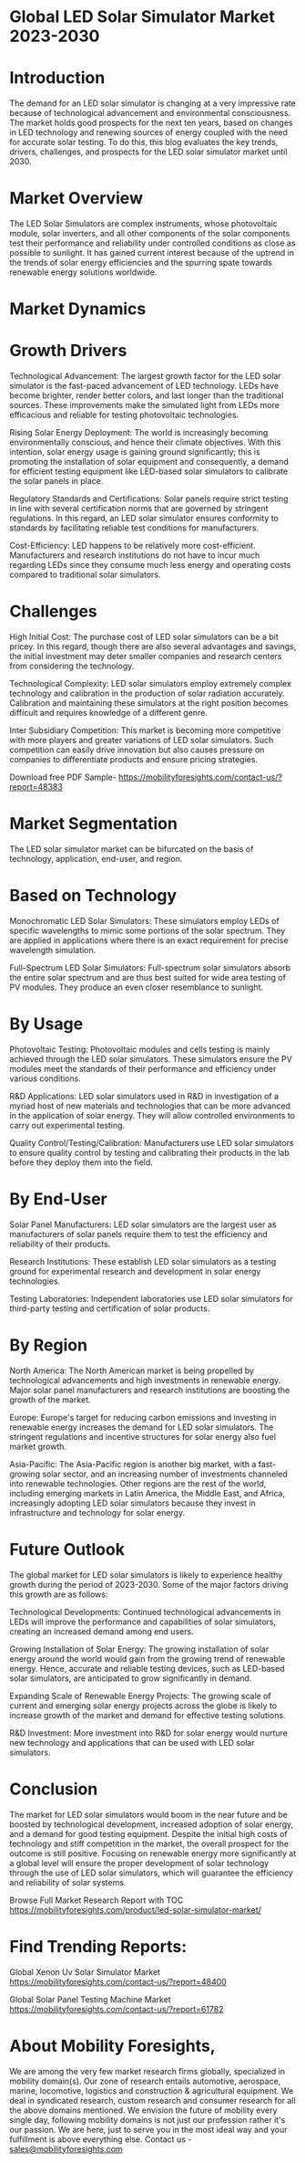 # Global LED Solar Simulator Market 2023-2030

# Introduction

The demand for an LED solar simulator is changing at a very impressive rate because of technological advancement and environmental consciousness. The market holds good prospects for the next ten years, based on changes in LED technology and renewing sources of energy coupled with the need for accurate solar testing. To do this, this blog evaluates the key trends, drivers, challenges, and prospects for the LED solar simulator market until 2030.

# Market Overview

The LED Solar Simulators are complex instruments, whose photovoltaic module, solar inverters, and all other components of the solar components test their performance and reliability under controlled conditions as close as possible to sunlight. It has gained current interest because of the uptrend in the trends of solar energy efficiencies and the spurring spate towards renewable energy solutions worldwide.

# Market Dynamics

# Growth Drivers

Technological Advancement: The largest growth factor for the LED solar simulator is the fast-paced advancement of LED technology. LEDs have become brighter, render better colors, and last longer than the traditional sources. These improvements make the simulated light from LEDs more efficacious and reliable for testing photovoltaic technologies.

Rising Solar Energy Deployment: The world is increasingly becoming environmentally conscious, and hence their climate objectives. With this intention, solar energy usage is gaining ground significantly; this is promoting the installation of solar equipment and consequently, a demand for efficient testing equipment like LED-based solar simulators to calibrate the solar panels in place.

Regulatory Standards and Certifications: Solar panels require strict testing in line with several certification norms that are governed by stringent regulations. In this regard, an LED solar simulator ensures conformity to standards by facilitating reliable test conditions for manufacturers.

Cost-Efficiency: LED happens to be relatively more cost-efficient. Manufacturers and research institutions do not have to incur much regarding LEDs since they consume much less energy and operating costs compared to traditional solar simulators.

# Challenges

High Initial Cost: The purchase cost of LED solar simulators can be a bit pricey. In this regard, though there are also several advantages and savings, the initial investment may deter smaller companies and research centers from considering the technology.

Technological Complexity: LED solar simulators employ extremely complex technology and calibration in the production of solar radiation accurately. Calibration and maintaining these simulators at the right position becomes difficult and requires knowledge of a different genre.

Inter Subsidiary Competition: This market is becoming more competitive with more players and greater variations of LED solar simulators. Such competition can easily drive innovation but also causes pressure on companies to differentiate products and ensure pricing strategies.

Download free PDF Sample- https://mobilityforesights.com/contact-us/?report=48383


# Market Segmentation

The LED solar simulator market can be bifurcated on the basis of technology, application, end-user, and region.

# Based on Technology

Monochromatic LED Solar Simulators: These simulators employ LEDs of specific wavelengths to mimic some portions of the solar spectrum. They are applied in applications where there is an exact requirement for precise wavelength simulation.

Full-Spectrum LED Solar Simulators: Full-spectrum solar simulators absorb the entire solar spectrum and are thus best suited for wide area testing of PV modules. They produce an even closer resemblance to sunlight.

# By Usage

Photovoltaic Testing: Photovoltaic modules and cells testing is mainly achieved through the LED solar simulators. These simulators ensure the PV modules meet the standards of their performance and efficiency under various conditions.

R&D Applications: LED solar simulators used in R&D in investigation of a myriad host of new materials and technologies that can be more advanced in the application of solar energy. They will allow controlled environments to carry out experimental testing.

Quality Control/Testing/Calibration: Manufacturers use LED solar simulators to ensure quality control by testing and calibrating their products in the lab before they deploy them into the field.

# By End-User

Solar Panel Manufacturers: LED solar simulators are the largest user as manufacturers of solar panels require them to test the efficiency and reliability of their products.

Research Institutions: These establish LED solar simulators as a testing ground for experimental research and development in solar energy technologies.

Testing Laboratories: Independent laboratories use LED solar simulators for third-party testing and certification of solar products.

# By Region

North America: The North American market is being propelled by technological advancements and high investments in renewable energy. Major solar panel manufacturers and research institutions are boosting the growth of the market.

Europe: Europe's target for reducing carbon emissions and investing in renewable energy increases the demand for LED solar simulators. The stringent regulations and incentive structures for solar energy also fuel market growth.

Asia-Pacific: The Asia-Pacific region is another big market, with a fast-growing solar sector, and an increasing number of investments channeled into renewable technologies. Other regions are the rest of the world, including emerging markets in Latin America, the Middle East, and Africa, increasingly adopting LED solar simulators because they invest in infrastructure and technology for solar energy.

# Future Outlook

The global market for LED solar simulators is likely to experience healthy growth during the period of 2023-2030. Some of the major factors driving this growth are as follows:

Technological Developments: Continued technological advancements in LEDs will improve the performance and capabilities of solar simulators, creating an increased demand among end users.

Growing Installation of Solar Energy: The growing installation of solar energy around the world would gain from the growing trend of renewable energy. Hence, accurate and reliable testing devices, such as LED-based solar simulators, are anticipated to grow significantly in demand.

Expanding Scale of Renewable Energy Projects: The growing scale of current and emerging solar energy projects across the globe is likely to increase growth of the market and demand for effective testing solutions.

R&D Investment: More investment into R&D for solar energy would nurture new technology and applications that can be used with LED solar simulators.

# Conclusion

The market for LED solar simulators would boom in the near future and be boosted by technological development, increased adoption of solar energy, and a demand for good testing equipment. Despite the initial high costs of technology and stiff competition in the market, the overall prospect for the outcome is still positive. Focusing on renewable energy more significantly at a global level will ensure the proper development of solar technology through the use of LED solar simulators, which will guarantee the efficiency and reliability of solar systems.

Browse Full Market Research Report with TOC https://mobilityforesights.com/product/led-solar-simulator-market/

# Find Trending Reports:

Global Xenon Uv Solar Simulator Market https://mobilityforesights.com/contact-us/?report=48400

Global Solar Panel Testing Machine Market https://mobilityforesights.com/contact-us/?report=61782


# About Mobility Foresights,
We are among the very few market research firms globally, specialized in mobility domain(s). Our zone of research entails automotive, aerospace, marine, locomotive, logistics and construction & agricultural equipment. We deal in syndicated research, custom research and consumer research for all the above domains mentioned.
We envision the future of mobility every single day, following mobility domains is not just our profession rather it's our passion. We are here, just to serve you in the most ideal way and your fulfillment is above everything else. Contact us -  sales@mobilityforesights.com
